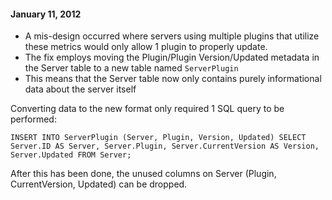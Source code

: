 #### January 11, 2012

* A mis-design occurred where servers using multiple plugins that utilize these metrics would only allow 1 plugin to properly update.
* The fix employs moving the Plugin/Plugin Version/Updated metadata in the Server table to a new table named `ServerPlugin`
 * This means that the Server table now only contains purely informational data about the server itself

Converting data to the new format only required 1 SQL query to be performed:

`INSERT INTO ServerPlugin (Server, Plugin, Version, Updated) SELECT Server.ID AS Server, Server.Plugin, Server.CurrentVersion AS Version, Server.Updated FROM Server;`

After this has been done, the unused columns on Server (Plugin, CurrentVersion, Updated) can be dropped.